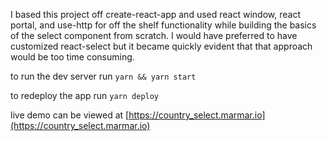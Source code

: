 I based this project off create-react-app and used react window, react portal, and use-http for off the shelf functionality while building the basics of the select component from scratch. I would have preferred to have customized react-select but it became quickly evident that that approach would be too time consuming.

to run the dev server run `yarn && yarn start`

to redeploy the app run `yarn deploy`

live demo can be viewed at [https://country_select.marmar.io](https://country_select.marmar.io)
